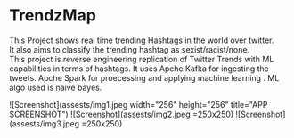 # TrendzMap
This Project shows real time trending Hashtags in the world over twitter. </br>
It also aims to classify the trending hashtag as sexist/racist/none.<br>
This project is reverse engineering replication of Twitter Trends with ML capabilities in terms of hashtags.
It uses Apche Kafka for ingesting the tweets. Apche Spark for proecessing and applying machine learning .
ML algo used is naive bayes.<br>

![Screenshot](assests/img1.jpeg width="256" height="256" title="APP SCREENSHOT")
![Screenshot](assests/img2.jpeg =250x250)
![Screenshot](assests/img3.jpeg =250x250)

